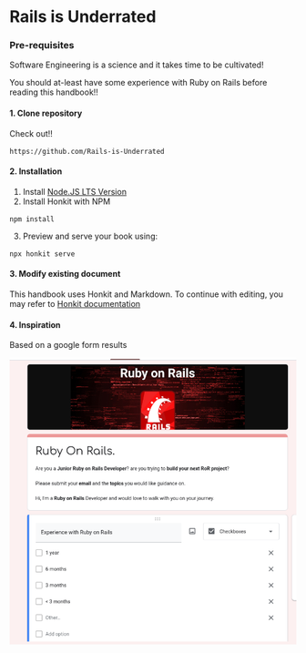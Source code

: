 # Rails is Underrated

### Pre-requisites

Software Engineering is a science and it takes time to be cultivated!

You should at-least have some experience with Ruby on Rails before reading this handbook!! 


#### 1. Clone repository

Check out!!

```
https://github.com/Rails-is-Underrated

```

#### 2. Installation

1. Install [Node.JS LTS Version](https://nodejs.org/en/)
2. Install Honkit with NPM

```
npm install
```

3. Preview and serve your book using:

```
npx honkit serve
```

#### 3. Modify existing document

This handbook uses Honkit and Markdown. To continue with editing, you may refer to [Honkit documentation](https://github.com/honkit/honkit)

#### 4. Inspiration

Based on a google form results 

![](/images/form.png)

